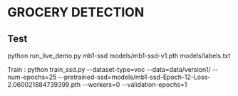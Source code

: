 <h1> GROCERY DETECTION </h1>

<h2> Test </h2>  python run_live_demo.py mb1-ssd  models/mb1-ssd-v1.pth models/labels.txt


Train : python train_ssd.py --dataset-type=voc --data=data/version1/ --num-epochs=25 --pretrained-ssd=models/mb1-ssd-Epoch-12-Loss-2.060021884739399.pth --workers=0 --validation-epochs=1
